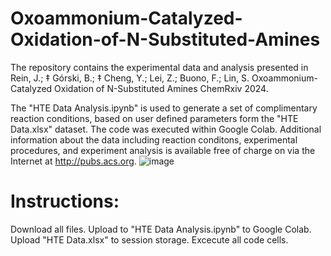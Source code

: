 # Oxoammonium-Catalyzed-Oxidation-of-N-Substituted-Amines
The repository contains the experimental data and analysis presented in Rein, J.; ‡ Górski, B.; ‡ Cheng, Y.; Lei, Z.; Buono, F.; Lin, S. Oxoammonium-Catalyzed Oxidation of N-Substituted Amines ChemRxiv 2024.

The "HTE Data Analysis.ipynb" is used to generate a set of complimentary reaction conditions, based on user defined parameters form the "HTE Data.xlsx" dataset. The code was executed within Google Colab.  Additional information about the data including reaction conditons, experimental procedures, and experiment analysis is available free of charge on via the Internet at http://pubs.acs.org.
![image](https://github.com/user-attachments/assets/b7afaacf-b6cc-49d1-8e3e-54dc0083fef5)

# Instructions:
Download all files. Upload to "HTE Data Analysis.ipynb" to Google Colab. Upload "HTE Data.xlsx" to session storage. Excecute all code cells. 
